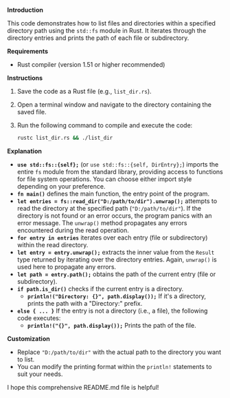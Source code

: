 **Introduction**

This code demonstrates how to list files and directories within a specified
directory path using the `std::fs` module in Rust. It iterates through the
directory entries and prints the path of each file or subdirectory.

**Requirements**

- Rust compiler (version 1.51 or higher recommended)

**Instructions**

1. Save the code as a Rust file (e.g., `list_dir.rs`).
2. Open a terminal window and navigate to the directory containing the saved file.
3. Run the following command to compile and execute the code:

   ```bash
   rustc list_dir.rs && ./list_dir
   ```

**Explanation**

- **`use std::fs::{self};`** (or `use std::fs::{self, DirEntry};`) imports the entire `fs` module from the standard library, providing access to functions for file system operations. You can choose either import style depending on your preference.
- **`fn main()`** defines the main function, the entry point of the program.
- **`let entries = fs::read_dir("D:/path/to/dir").unwrap();`** attempts to read the directory at the specified path (`"D:/path/to/dir"`). If the directory is not found or an error occurs, the program panics with an error message. The `unwrap()` method propagates any errors encountered during the read operation.
- **`for entry in entries`** iterates over each entry (file or subdirectory) within the read directory.
- **`let entry = entry.unwrap();`** extracts the inner value from the `Result` type returned by iterating over the directory entries. Again, `unwrap()` is used here to propagate any errors.
- **`let path = entry.path();`** obtains the path of the current entry (file or subdirectory).
- **`if path.is_dir()`** checks if the current entry is a directory.
  - **`println!("Directory: {}", path.display());`** If it's a directory, prints the path with a "Directory:" prefix.
- **`else { ... }`** If the entry is not a directory (i.e., a file), the following code executes:
  - **`println!("{}", path.display());`** Prints the path of the file.

**Customization**

- Replace `"D:/path/to/dir"` with the actual path to the directory you want to list.
- You can modify the printing format within the `println!` statements to suit your needs.

I hope this comprehensive README.md file is helpful!
